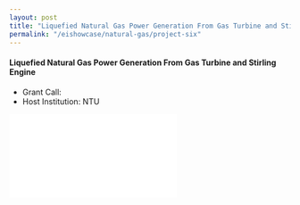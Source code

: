 ```yaml
---
layout: post
title: "Liquefied Natural Gas Power Generation From Gas Turbine and Stirling Engine"
permalink: "/eishowcase/natural-gas/project-six"
---
```

#### Liquefied Natural Gas Power Generation From Gas Turbine and Stirling Engine
* Grant Call: 
* Host Institution: NTU

<div class="showcase-embed-container">
	<embed type="application/pdf" src="/images/showcase/natural_gas_06.pdf#view=FitH">
</div>